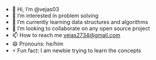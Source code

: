 - 👋 Hi, I’m @vejas03
- 👀 I’m interested in problem solving
- 🌱 I’m currently learning data structures and algorithms 
- 💞️ I’m looking to collaborate on any open source project
- 📫 How to reach me vejas2734@gmail.com
- 😄 Pronouns: he/him
- ⚡ Fun fact: I am newbie trying to learn the concepts

<!---
vejas03/vejas03 is a ✨ special ✨ repository because its `README.md` (this file) appears on your GitHub profile.
You can click the Preview link to take a look at your changes.
--->
